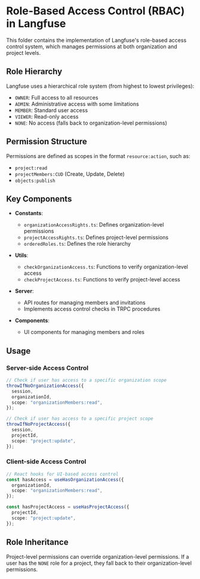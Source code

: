 # Role-Based Access Control (RBAC) in Langfuse

This folder contains the implementation of Langfuse's role-based access control system, which manages permissions at both organization and project levels.

## Role Hierarchy

Langfuse uses a hierarchical role system (from highest to lowest privileges):

- `OWNER`: Full access to all resources
- `ADMIN`: Administrative access with some limitations
- `MEMBER`: Standard user access
- `VIEWER`: Read-only access
- `NONE`: No access (falls back to organization-level permissions)

## Permission Structure

Permissions are defined as scopes in the format `resource:action`, such as:

- `project:read`
- `projectMembers:CUD` (Create, Update, Delete)
- `objects:publish`

## Key Components

- **Constants**:

  - `organizationAccessRights.ts`: Defines organization-level permissions
  - `projectAccessRights.ts`: Defines project-level permissions
  - `orderedRoles.ts`: Defines the role hierarchy

- **Utils**:

  - `checkOrganizationAccess.ts`: Functions to verify organization-level access
  - `checkProjectAccess.ts`: Functions to verify project-level access

- **Server**:

  - API routes for managing members and invitations
  - Implements access control checks in TRPC procedures

- **Components**:
  - UI components for managing members and roles

## Usage

### Server-side Access Control

```typescript
// Check if user has access to a specific organization scope
throwIfNoOrganizationAccess({
  session,
  organizationId,
  scope: "organizationMembers:read",
});

// Check if user has access to a specific project scope
throwIfNoProjectAccess({
  session,
  projectId,
  scope: "project:update",
});
```

### Client-side Access Control

```typescript
// React hooks for UI-based access control
const hasAccess = useHasOrganizationAccess({
  organizationId,
  scope: "organizationMembers:read",
});

const hasProjectAccess = useHasProjectAccess({
  projectId,
  scope: "project:update",
});
```

## Role Inheritance

Project-level permissions can override organization-level permissions. If a user has the `NONE` role for a project, they fall back to their organization-level permissions.
